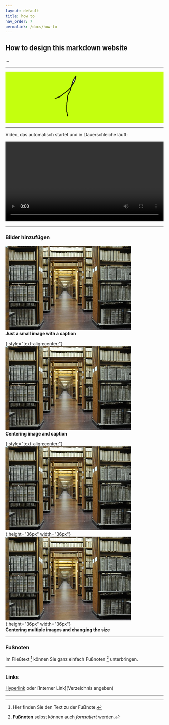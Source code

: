 ```yaml
---
layout: default
title: how to
nav_order: 7
permalink: /docs/how-to
---
```


## How to design this markdown website

...

---

<style type="text/css">

    #slider {
        overflow: hidden;
    }

    #slider figure {
        position: relative;
        width: 500%;
        margin: 0;
        left: 0;
        animation: 20s slider infinite;
    }

    #slider figure img {
        float: left;
        width: 20%;
    }

    @keyframes slider {
        0% {
            left: 0;
        }
        18% {
            left: 0;
        }
        20% {
            left: -100%;
        }
        38% {
            left: -100%;
        }
        40% {
            left: -200%;
        }
        58% {
            left: -200%;
        }
        60% {
            left: -300%;
        }
        78% {
            left: -300%;
        }
        80% {
            left: -400%;
        }
        98% {
            left: -400%;
        }
        100% {
            left: -500%;
        }
    }
</style>
<div id="slider">
        <figure>
            <img src="../assets/images/1.png">
            <img src="../assets/images/2.png">
            <img src="../assets/images/3.png">
            <img src="../assets/images/4.png">
            <img src="../assets/images/5.png">
        </figure>
    </div>

---

Video, das automatisch startet und in Dauerschleiche läuft:
<div style="max-width: 100%;">
<video src="../assets/images/time.mp4" type="mp4/video" width="100%" autoplay="autoplay" loop="loop" controls="controls"></video> 
</div>

---

### Bilder hinzufügen

![small-image.jpg](../assets/images/small-image.jpg)
<br>
<b>Just a small image with a caption</b>


{:style="text-align:center;"}
![small-image.jpg](../assets/images/small-image.jpg)
<br>
<b>Centering image and caption</b>


{:style="text-align:center;"}
![small-image.jpg](../assets/images/small-image.jpg){:height="36px" width="36px"}
![small-image.jpg](../assets/images/small-image.jpg){:height="36px" width="36px"}
<br>
<b>Centering multiple images and changing  the size</b>

---

### Fußnoten

Im Fließtext [^1] können Sie ganz einfach Fußnoten [^2] unterbringen.

[^1]: Hier finden Sie den Text zu der Fußnote.
[^2]: **Fußnoten** selbst können auch *formatiert* werden.

---

### Links

[Hyperlink](http://www.kreis-soest.de/familie_soziales/familie/betreuung/kita/kita_karte.php) oder [Interner Link](Verzeichnis angeben)

---
